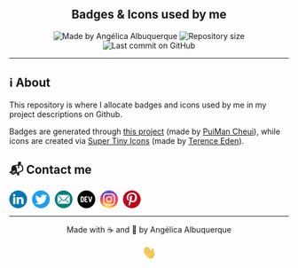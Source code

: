 <h2 align="center">
   Badges & Icons used by me
</h2>

<p align="center">
<img alt="Made by Angélica Albuquerque" src="https://img.shields.io/badge/made%20by-Angélica Albuquerque-%20?color=7777BB">
<img alt="Repository size" src="https://img.shields.io/github/repo-size/angelicaalbuquerque/badges-and-icons?color=7777BB">
<img alt="Last commit on GitHub" src="https://img.shields.io/github/last-commit/angelicaalbuquerque/badges-and-icons?color=7777BB">
</p>

---

## ℹ️ About

<p>
This repository is where I allocate badges and icons used by me in my project descriptions on Github.

Badges are generated through <a href="https://github.com/aleen42/badges" target="_blank">this project</a> (made by <a href="https://github.com/aleen42" target="_blank">PuiMan Cheui</a>), while icons are created via <a href="https://github.com/edent/SuperTinyIcons" target="_blank">Super Tiny Icons</a> (made by <a href="https://github.com/edent/SuperTinyIcons" target="_blank">Terence Eden</a>).

## 📬 Contact me

  <div align="left" style="margin-top: 10px;">
    <span style="margin-right: 5px;">
      <a href="https://linkedin.com/in/angelica-albuquerque/" target="blank" style="text-decoration: none;">
        <img align="center" src="icons\linkedin.svg" height="32" width="32" style="border-radius: 50%" alt="Linkedin"/>
      </a>
    </span>
    <span style="margin-right: 5px;">
      <a href="https://twitter.com/angelica_oa/" target="blank" style="text-decoration: none;">
        <img align="center" src="icons\twitter.svg" height="32" width="32" style="border-radius: 50%;" alt="Twitter"/>
      </a>
    </span>
    <span style="margin-right: 5px;">
      <a href="mailto:angelica.o.albuquerque@gmail.com" target="blank" style="text-decoration: none;">
        <img align="center" src="icons\email.svg" height="32" width="32" style="border-radius: 50%;" alt="Email"/>
      </a>
    </span>
   <span style="margin-right: 5px;">
      <a href="https://dev.to/angelica_oa" target="blank" style="text-decoration: none;">
        <img align="center" src="icons\devto.svg" height="32" width="32" style="border-radius: 50%;" alt="DevTo"/>
      </a>
    </span>
    <span style="margin-right: 5px;">
      <a href="https://www.instagram.com/angelicaoa.dev/" target="blank" style="text-decoration: none;">
        <img align="center" src="icons\instagram.svg" height="32" width="32" style="border-radius: 50%;" alt="Instagram"/>
      </a>
    </span>
    <span style="margin-right: 5px;">
      <a href="https://br.pinterest.com/angelica_oa" target="blank" style="text-decoration: none;">
        <img align="center" src="icons\pinterest.svg" height="32" width="32" style="border-radius: 50%" alt="Pinterest"/>
      </a>
    </span>

  </div>

---

<p align="center">
Made with ☕ and 🖤 by Angélica Albuquerque
</p>

<p align="center">
<img src="./gif/hi.gif" width="25px"> 
</p>
